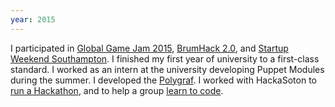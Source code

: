 ```yaml
---
year: 2015
---
```

I participated in 
[Global Game Jam 2015](http://globalgamejam.org/2015/jam-sites/university-southampton/games), 
[BrumHack 2.0](https://www.flickr.com/photos/manoj-nathwani/sets/72157649306762004/), 
and [Startup Weekend Southampton](https://scontent-lhr3-1.xx.fbcdn.net/t31.0-8/11154623_648036368662223_5618728833738403969_o.jpg).
I finished my first year of university to a first-class standard. 
I worked as an intern at the university developing Puppet Modules during the summer.
I developed the [Polygraf](/polygraf/).
I worked with HackaSoton to
[run a Hackathon](https://www.facebook.com/HackaSoton/photos/?tab=album&album_id=726820240783835),
and to help a group [learn to code](https://github.com/Jetroid/l2c).




